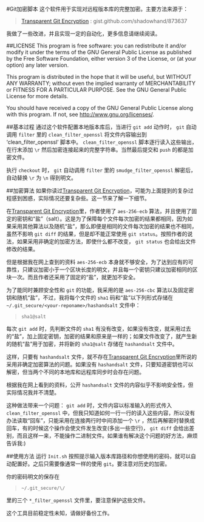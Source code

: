 #Git加密脚本
这个软件用于实现对远程版本库的完整加密。主要方法来源于：

>[Transparent Git Encryption][1] : gist.github.com/shadowhand/873637

我做了一些改进，并且实现一定的自动化，更多信息请继续阅读。

##LICENSE
This program is free software: you can redistribute it and/or modify it under the terms of the GNU General Public License as published by the Free Software Foundation, either version 3 of the License, or (at your option) any later version.
	
This program is distributed in the hope that it will be useful, but WITHOUT ANY WARRANTY; without even the implied warranty of MERCHANTABILITY or FITNESS FOR A PARTICULAR PURPOSE.  See the GNU General Public License for more details.

You should have received a copy of the GNU General Public License along with this program.  If not, see <http://www.gnu.org/licenses/>.


##基本过程
通过这个软件配置本地版本库后，当进行 `git add` 动作时， `git` 自动调用 `filter` 里的 `clean_filter_openssl` 将文件内容输出到 ‘clean_filter_openssl’ 脚本中。 `clean_filter_openssl` 脚本逐行读入这些输出，在行末添加 `\r` 然后加密连接起来的完整字符串。当然最后提交和 `push` 的都是加密文件。

执行 `checkout` 时， `git` 自动调用 `filter` 里的 `smudge_filter_openssl` 解密后，自动替换 `\r` 为 `\n` 得到明文。

##加密算法
如果你读过[Transparent Git Encryption][1]，可能为上面提到的复杂过程感到困惑，实际情况还要复杂些。这一节来了解一下细节。

在[Transparent Git Encryption][1]里，作者使用了 `aes-256-ecb` 算法，并且使用了固定的密钥和“盐”（salt）。这是为了保障每个文件每次加密的结果都相同，因为如果采用其他算法以及随机“盐”，那么即便是相同的文件每次加密的结果也不相同，虽然不影响 `git diff` 的结果，但是却不能正常使用 `git status`。按照作者的说法，如果采用非确定的加密方法，即使什么都不改变， `git status` 也会给出文件修改的结果。

但是根据我在网上查到的资料 `aes-256-ecb` 本身就不够安全，为了达到应有的可靠性，只建议加密小于一个区块长度的明文，并且每一个密钥只建议加密相同的区块一次。而且作者还采用了固定的“盐”，就更加不安全。

为了能同时兼顾安全性和 `git` 的功能，我采用的是 `aes-256-cbc` 算法以及固定密钥和随机“盐”，不过，我将每个文件的 `sha1` 码和“盐”以下列形式存储在 `~/.git_secure/<your-reponame>/hashandsalt` 文件中：

><pre><code>sha1@salt</code></pre>

每次 `git add` 时，先判断文件的 `sha1` 有没有改变，如果没有改变，就采用过去的“盐”，加上固定密钥，加密的结果和原来是一样的；如果文件改变了，就产生新的随机“盐”用于加密，并将新的 `sha1@salt` 存储在 `hashandsalt` 文件中。

这样，只要有 `hashandsalt` 文件，就不存在[Transparent Git Encryption][1]里所说的采用非确定加密算法的问题。如果没有 `hashandsalt` 文件，只要知道密钥也可以解密，但当两个不同的本地库和远程库同步时会存在问题。

根据我在网上看到的资料，公开 `hashandsalt` 文件的内容似乎不影响安全性，但实际情况我并不清楚。

这种做法带来一个问题： `git add` 时，文件内容以标准输入的形式传入 `clean_filter_openssl` 中，但我只知道如何一行一行的读入这些内容，所以没有办法读取“回车”，只能采用在连接两行时中间添加一个 `\r` ，然后再解密时替换成回车，有的时候这个操作会使文件发生改变(多出一些空行)， `git diff` 会给出差别，而且这样一来，不能操作二进制文件。如果谁有解决这个问题的好方法，麻烦告诉我:)

##使用方法
运行 `Init.sh` 按照提示输入版本库路径和你想使用的密码，就可以自动配置好。之后只需要像通常一样的使用 `git`。要注意对历史的加密。

你的密码明文的保存在

><pre><code>~/.git_secure/\<your-reponame\>/</pre></code>

里的三个 `*_filter_openssl` 文件里，要注意保护这些文件。

这个工具目前稳定性未知，请做好备份工作。


[1]:https://gist.github.com/shadowhand/873637 "Transparent Git Encryption"
